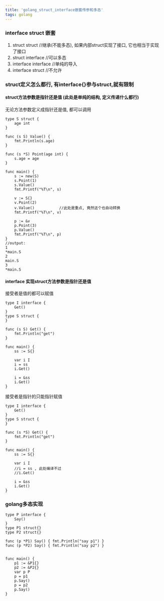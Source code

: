 ```yaml
---
title: 'golang_struct_interface嵌套传参和多态'
tags: golang
---
```



### interface struct 嵌套

1. struct struct //继承(不能多态), 如果内部struct实现了接口, 它也相当于实现了接口
2. struct interface //可以多态
3. interface interface  //单纯的导入
4. interface struct  //不允许


<!-- more -->

### struct定义怎么都行, 有interface{}参与struct,就有限制

#### struct方法参数是指针还是值 (此处是单纯的结构, 定义传递什么都行)

无论方法参数定义成指针还是值, 都可以调用

```
type S struct {
	age int
}

func (s S) Value() {
	fmt.Println(s.age)
}

func (s *S) Point(age int) {
	s.age = age
}

func main() {
	s := new(S)
	s.Point(1)
	s.Value()
	fmt.Printf("%T\n", s)

	v := S{}
	v.Point(2)
	v.Value()			//此处是重点, 竟然这个也自动转换
	fmt.Printf("%T\n", v)

	p := &v
	p.Point(3)
	p.Value()
	fmt.Printf("%T\n", p)
}
//output:
1
*main.S
2
main.S
3
*main.S
```


#### interface 实现struct方法参数是指针还是值


接受者是值的都可以赋值

```
type I interface {
	Get()
}
type S struct {
}

func (s S) Get() {
	fmt.Println("get")
}

func main() {
	ss := S{}

	var i I
	i = ss
	i.Get()

	i = &ss
	i.Get()
}
```

接受者是指针的只能指针赋值

```
type I interface {
	Get()
}
type S struct {
}

func (s *S) Get() {
	fmt.Println("get")
}

func main() {
	ss := S{}

	var i I
	//i = ss , 此处编译不过
	//i.Get()

	i = &ss
	i.Get()
}
```


### golang多态实现

```
type P interface {
	Say()
}
type P1 struct{}
type P2 struct{}

func (p *P1) Say() { fmt.Println("say p1") }
func (p *P2) Say() { fmt.Println("say p2") }


func main() {
	p1 := &P1{}
	p2 := &P2{}
	var p P
	p = p1
	p.Say()
	p = p2
	p.Say()
}
```